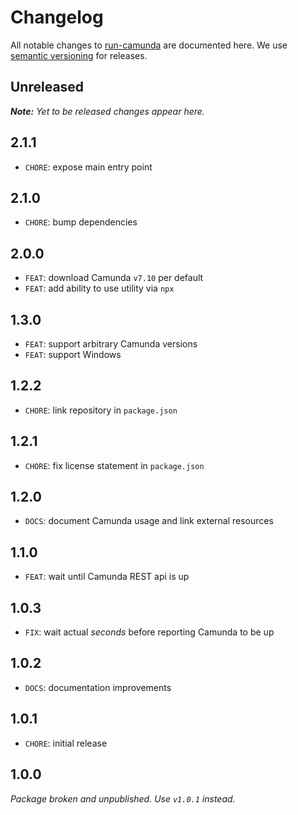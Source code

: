 # Changelog

All notable changes to [run-camunda](https://github.com/nikku/run-camunda) are documented here. We use [semantic versioning](http://semver.org/) for releases.

## Unreleased

___Note:__ Yet to be released changes appear here._

## 2.1.1

* `CHORE`: expose main entry point

## 2.1.0

* `CHORE`: bump dependencies

## 2.0.0

* `FEAT`: download Camunda `v7.10` per default
* `FEAT`: add ability to use utility via `npx`

## 1.3.0

* `FEAT`: support arbitrary Camunda versions
* `FEAT`: support Windows

## 1.2.2

* `CHORE`: link repository in `package.json`

## 1.2.1

* `CHORE`: fix license statement in `package.json`

## 1.2.0

* `DOCS`: document Camunda usage and link external resources

## 1.1.0

* `FEAT`: wait until Camunda REST api is up

## 1.0.3

* `FIX`: wait actual _seconds_ before reporting Camunda to be up

## 1.0.2

* `DOCS`: documentation improvements

## 1.0.1

* `CHORE`: initial release

## 1.0.0

_Package broken and unpublished. Use `v1.0.1` instead._